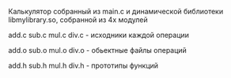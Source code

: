 Калькулятор собранный из main.c и динамической библиотеки libmylibrary.so, собранной из 4х модулей

add.c sub.c mul.c div.c - исходники каждой операции

add.o sub.o mul.o div.o - обьектные файлы операций

add.h sub.h mul.h div.h - прототипы функций
